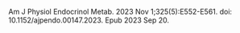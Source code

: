 
Am J Physiol Endocrinol Metab. 2023 Nov 1;325(5):E552-E561.
doi: 10.1152/ajpendo.00147.2023. Epub 2023 Sep 20. 
